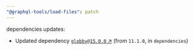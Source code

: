 ```yaml
---
"@graphql-tools/load-files": patch
---
```

dependencies updates:
  - Updated dependency [`globby@15.0.0` ↗︎](https://www.npmjs.com/package/globby/v/15.0.0) (from `11.1.0`, in `dependencies`)
